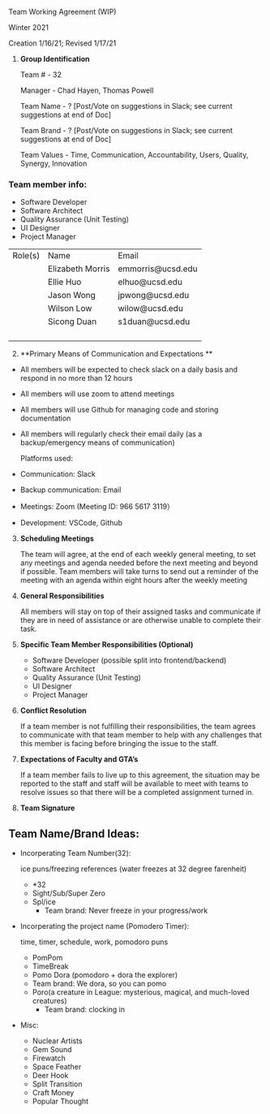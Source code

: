 Team Working Agreement (WIP)

Winter 2021

Creation 1/16/21; Revised 1/17/21



1. **Group Identification**

    Team # - 32


    Manager - Chad Hayen, Thomas Powell


    Team Name - ?  [Post/Vote on suggestions in Slack; see current suggestions at end of Doc]


    Team Brand - ? [Post/Vote on suggestions in Slack; see current suggestions at end of Doc]


    Team Values - Time, Communication, Accountability, Users, Quality, Synergy, Innovation


### Team member info:

*   Software Developer 
*   Software Architect
*   Quality Assurance (Unit Testing)
*   UI Designer
*   Project Manager


<table>
  <tr>
   <td>Role(s)</td>
   <td>Name</td>
   <td>Email</td>
  </tr>
  <tr>
   <td></td>
   <td>Elizabeth Morris</td>
   <td>emmorris@ucsd.edu</td>
  </tr>
  <tr>
   <td></td>
   <td>Ellie Huo</td>
   <td>elhuo@ucsd.edu</td>
  </tr>
  <tr>
   <td></td>
   <td>Jason Wong</td>
   <td>jpwong@ucsd.edu</td>
  </tr>
  <tr>
   <td></td>
   <td>Wilson Low</td>
   <td>wilow@ucsd.edu</td>
  </tr>
  <tr>
   <td></td>
   <td>Sicong Duan</td>
   <td>s1duan@ucsd.edu</td>
  </tr>
  <tr>
   <td></td>
   <td></td>
   <td></td>
  </tr>
  <tr>
   <td></td>
   <td></td>
   <td></td>
  </tr>
  <tr>
   <td></td>
   <td></td>
   <td></td>
  </tr>
  <tr>
   <td></td>
   <td></td>
   <td></td>
  </tr>
</table>


2. **Primary Means of Communication and Expectations **
*   All members will be expected to check slack on a daily basis and respond in no more than 12 hours
*   All members will use zoom to attend meetings
*   All members will use Github for managing code and storing documentation
*   All members will regularly check their email daily (as a backup/emergency means of communication)

	Platforms used:

*   Communication: Slack
*   Backup communication: Email
*   Meetings: Zoom (Meeting ID: 966 5617 3119）
*   Development: VSCode, Github

3. **Scheduling Meetings**

    The team will agree, at the end of each weekly general meeting, to set any meetings and agenda needed before the next meeting and beyond if possible. Team members will take turns to send out a reminder of the meeting with an agenda within eight hours after the weekly meeting 

4. **General Responsibilities**

    All members will stay on top of their assigned tasks and communicate if they are in need of assistance or are otherwise unable to complete their task.

5. **Specific Team Member Responsibilities (Optional)**

    - Software Developer (possible split into frontend/backend)
    - Software Architect
    - Quality Assurance (Unit Testing)
    - UI Designer
    - Project Manager

6. **Conflict Resolution**

    If a team member is not fulfilling their responsibilities, the team agrees to communicate with that team member to help with any challenges that this member is facing before bringing the issue to the staff.

7. **Expectations of Faculty and GTA’s**

    If a team member fails to live up to this agreement, the situation may be reported to the staff and staff will be available to meet with teams to resolve issues so that there will be a completed assignment turned in.

8. **Team Signature**

    


## Team Name/Brand Ideas:

- Incorperating Team Number(32):

    ice puns/freezing references (water freezes at 32 degree farenheit)
    
    - *32
    - Sight/Sub/Super Zero
    - Spl/ice
    	- Team brand: Never freeze in your progress/work

- Incorperating the project name (Pomodero Timer):

    time, timer, schedule, work, pomodoro puns
    
    - PomPom
    - TimeBreak
    - Pomo Dora (pomodoro + dora the explorer)
	- Team brand: We dora, so you can pomo
    - Poro(a creature in League: mysterious, magical, and much-loved creatures)
    	- Team brand: clocking in


- Misc:

	- Nuclear Artists
	- Gem Sound
	- Firewatch
	- Space Feather
	- Deer Hook
	- Split Transition
	- Craft Money
	- Popular Thought
